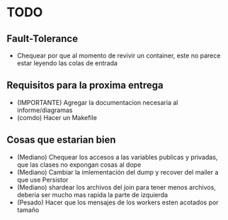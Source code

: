 # TODO

## Fault-Tolerance
- Chequear por que al momento de revivir un container, este no parece estar leyendo las colas de entrada

## Requisitos para la proxima entrega
- (IMPORTANTE) Agregar la documentacion necesaria al informe/diagramas
- (comdo) Hacer un Makefile

## Cosas que estarian bien
- (Mediano) Chequear los accesos a las variables publicas y privadas, que las clases no expongan cosas al dope
- (Mediano) Cambiar la imlementación del dump y recover del mailer a que use Persistor
- (Mediano) shardear los archivos del join para tener menos archivos, deberia ser mucho mas rapida la parte de izquierda
- (Pesado)  Hacer que los mensajes de los workers esten acotados por tamaño
